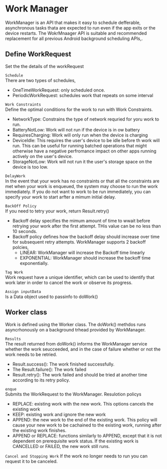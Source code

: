 # Work Manager
WorkManager is an API that makes it easy to schedule defferable, asynchronous tasks thata are expected to run even if the app exits or the device restarts. The WokrMnaager API is suitable and recommended replacement for all previous Android background scheduling APIs,. 





## Define WorkRequest
Set the the details of the workRequest

`Schedule` <br>
There are two types of schedules, 
- OneTimeWorkRequest: only scheduled once.
- PeriodicWorkRequest: schedules work that repeats on some interval

`Work Constraints ` <br>
Define the optimal conditions for the work to run with Work Constraints. 
- NetworkType: Constrains the type of network requried for yoru work to run. 
- BatteryNotLow: Work will not run if the device is in ow battery
- RequiresCharging: Work will only run when the device is charging
- DeviceIdle: This requires the user's device to be idle before th work will run. This can be useful for running batched operations that might otherwise have a negative perfromance impact on other apps running actively on the user's device. 
- StorageNotLow: Work will not run it the user's storage space on the device is too low. 

`DelayWork` <br>
In the event that your work has no constraints or that all the constraints are met when your work is enqueued, the system may choose to run the work immediately. If you do not want to work to be run immediately, you can specify your work to start arfter a mimum initial delay. 

`BackOff Policy` <br>
If you need to tetry your work, return Result.retry()

- Backoff delay specifies the mimum amount of time to wwait before retrying your work after the first attempt. THis value can be no less than 10 seconds.
- Backoff policy defines how the backoff delay should increase over time for subsequent retry attempts. WorkManager supports 2 backoff polcies,
  - LINEAR: WorkManager will increase the Backoff time linearly
  - EXPONENTIAL: WorkManager should increase the backoff time exponentially.

`Tag Work`<br>
Work request have a unique identifier, which can be used to identify that work later in order to cancel the work or observe its progress.

`Assign inputData` <br>
Is a Data object used to passinfo to doWork()



## Worker class
Work is defined using the Worker class. The doWork() methdos runs asyncrhonously on a background trhead provided by WorkManager. 

`Results` <br>
The result returned  from doWork() informs the WorkManager service whether the work seucceeded, and in the case of failure whether or not the work needs to be retried. 
- Result.success(): The work finished successfully.
- The Result.failure(): The work failed
- Result.retry(): The work failed and should be tried at another time according to its retry policy. 

`enque` <br>
Submits the WorkRequest to the WorkManager.
Resulotion policys
- REPLACE: existing work with the new work. This options cancels the existing work
- KEEP: existing work and ignore the new work
- APPEND: the new work to the end of the existing work. This policy will cause your new work to be cachained to the existing work, running after the existing work finishes. 
- APPEND or REPLACE: functions similarly to APPEND, except that it is not dependent on prerequisite work status. If the existing work is CANCELLED or FAILED, the new work still runs. 


`Cancel and Stopping Work`
If the work no longer needs to run you can request it to be canceled. 
